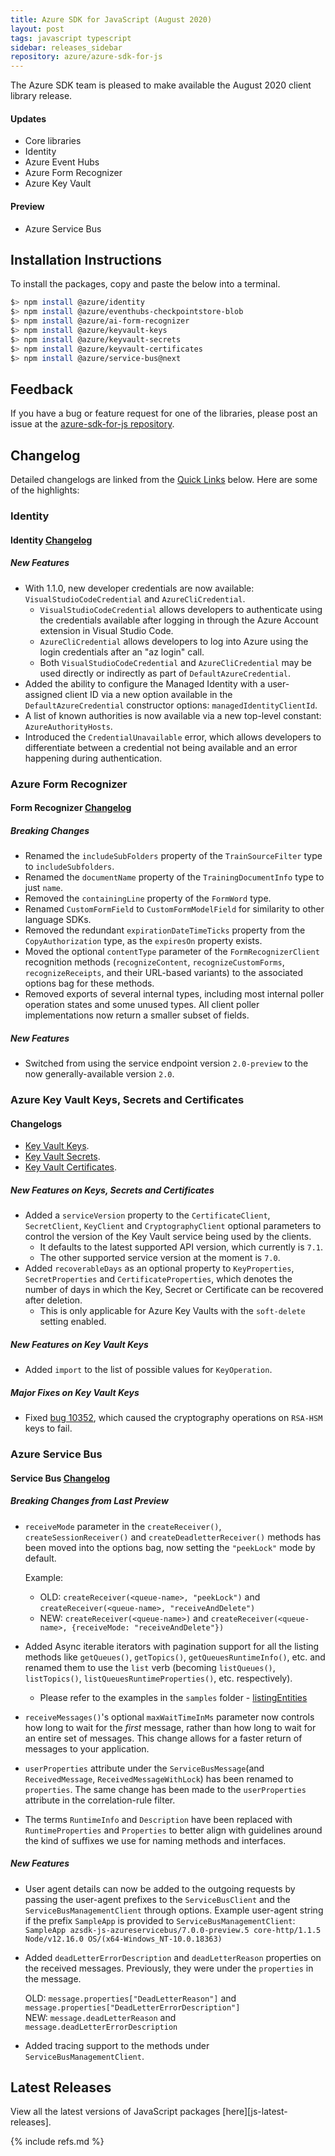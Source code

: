 ```yaml
---
title: Azure SDK for JavaScript (August 2020)
layout: post
tags: javascript typescript
sidebar: releases_sidebar
repository: azure/azure-sdk-for-js
---
```


The Azure SDK team is pleased to make available the August 2020 client library release.

#### Updates

- Core libraries
- Identity
- Azure Event Hubs
- Azure Form Recognizer
- Azure Key Vault

#### Preview

- Azure Service Bus

## Installation Instructions

To install the packages, copy and paste the below into a terminal.

```bash
$> npm install @azure/identity
$> npm install @azure/eventhubs-checkpointstore-blob
$> npm install @azure/ai-form-recognizer
$> npm install @azure/keyvault-keys
$> npm install @azure/keyvault-secrets
$> npm install @azure/keyvault-certificates
$> npm install @azure/service-bus@next
```

## Feedback

If you have a bug or feature request for one of the libraries, please post an issue at the [azure-sdk-for-js repository](https://github.com/azure/azure-sdk-for-js/issues).

## Changelog

Detailed changelogs are linked from the [Quick Links](#quick-links) below. Here are some of the highlights:

### Identity

#### Identity [Changelog](https://github.com/Azure/azure-sdk-for-js/blob/master/sdk/identity/identity/CHANGELOG.md)

##### New Features
- With 1.1.0, new developer credentials are now available: `VisualStudioCodeCredential` and `AzureCliCredential`.
  - `VisualStudioCodeCredential` allows developers to authenticate using the credentials available after logging in through the Azure Account extension in Visual Studio Code.
  - `AzureCliCredential` allows developers to log into Azure using the login credentials after an "az login" call.
  - Both `VisualStudioCodeCredential` and `AzureCliCredential` may be used directly or indirectly as part of `DefaultAzureCredential`.
- Added the ability to configure the Managed Identity with a user-assigned client ID via a new option available in the `DefaultAzureCredential` constructor options: `managedIdentityClientId`.
- A list of known authorities is now available via a new top-level constant: `AzureAuthorityHosts`.
- Introduced the `CredentialUnavailable` error, which allows developers to differentiate between a credential not being available and an error happening during authentication.

### Azure Form Recognizer

#### Form Recognizer [Changelog](https://github.com/Azure/azure-sdk-for-js/blob/master/sdk/formrecognizer/ai-form-recognizer/CHANGELOG.md)

##### Breaking Changes

- Renamed the `includeSubFolders` property of the `TrainSourceFilter` type to `includeSubfolders`.
- Renamed the `documentName` property of the `TrainingDocumentInfo` type to just `name`.
- Removed the `containingLine` property of the `FormWord` type.
- Renamed `CustomFormField` to `CustomFormModelField` for similarity to other language SDKs.
- Removed the redundant `expirationDateTimeTicks` property from the `CopyAuthorization` type, as the `expiresOn` property exists.
- Moved the optional `contentType` parameter of the `FormRecognizerClient` recognition methods (`recognizeContent`, `recognizeCustomForms`, `recognizeReceipts`, and their URL-based variants) to the associated options bag for these methods.
- Removed exports of several internal types, including most internal poller operation states and some unused types. All client poller implementations now return a smaller subset of fields.


##### New Features

- Switched from using the service endpoint version `2.0-preview` to the now generally-available version `2.0`.

### Azure Key Vault Keys, Secrets and Certificates

#### Changelogs

- [Key Vault Keys](https://github.com/Azure/azure-sdk-for-js/blob/master/sdk/keyvault/keyvault-keys/CHANGELOG.md).
- [Key Vault Secrets](https://github.com/Azure/azure-sdk-for-js/blob/master/sdk/keyvault/keyvault-secrets/CHANGELOG.md).
- [Key Vault Certificates](https://github.com/Azure/azure-sdk-for-js/blob/master/sdk/keyvault/keyvault-certificates/CHANGELOG.md).

##### New Features on Keys, Secrets and Certificates

- Added a `serviceVersion` property to the `CertificateClient`, `SecretClient`, `KeyClient` and `CryptographyClient` optional parameters to control the version of the Key Vault service being used by the clients.
    - It defaults to the latest supported API version, which currently is `7.1`.
    - The other supported service version at the moment is `7.0`.
- Added `recoverableDays` as an optional property to `KeyProperties`, `SecretProperties` and `CertificateProperties`, which denotes the number of days in which the Key, Secret or Certificate can be recovered after deletion.
    - This is only applicable for Azure Key Vaults with the `soft-delete` setting enabled.

##### New Features on Key Vault Keys

- Added `import` to the list of possible values for `KeyOperation`.

##### Major Fixes on Key Vault Keys

- Fixed [bug 10352](https://github.com/Azure/azure-sdk-for-js/issues/10352), which caused the cryptography operations on `RSA-HSM` keys to fail.

### Azure Service Bus

#### Service Bus [Changelog](https://github.com/Azure/azure-sdk-for-js/blob/master/sdk/servicebus/service-bus/CHANGELOG.md)

##### Breaking Changes from Last Preview


- `receiveMode` parameter in the `createReceiver()`, `createSessionReceiver()` and `createDeadletterReceiver()` methods has been moved into the options bag, now setting the `"peekLock"` mode by default.

  Example:

  - OLD: `createReceiver(<queue-name>, "peekLock")` and `createReceiver(<queue-name>, "receiveAndDelete")`
  - NEW: `createReceiver(<queue-name>)` and `createReceiver(<queue-name>, {receiveMode: "receiveAndDelete"})`

- Added Async iterable iterators with pagination support for all the listing methods like `getQueues()`, `getTopics()`, `getQueuesRuntimeInfo()`, etc. and renamed them to use the `list` verb (becoming `listQueues()`, `listTopics()`, `listQueuesRuntimeProperties()`, etc. respectively).
  - Please refer to the examples in the `samples` folder - [listingEntities](https://github.com/Azure/azure-sdk-for-js/blob/master/sdk/servicebus/service-bus/samples/typescript/src/advanced/listingEntities.ts)
- `receiveMessages()`'s optional `maxWaitTimeInMs` parameter now controls how long to wait for the _first_ message, rather than how long to wait for an entire set of messages. This change allows for a faster return of messages to your application.
- `userProperties` attribute under the `ServiceBusMessage`(and `ReceivedMessage`, `ReceivedMessageWithLock`) has been renamed to `properties`. The same change has been made to the `userProperties` attribute in the correlation-rule filter.
- The terms `RuntimeInfo` and `Description` have been replaced with `RuntimeProperties` and `Properties` to better align with guidelines around the kind of suffixes we use for naming methods and interfaces.

##### New Features

- User agent details can now be added to the outgoing requests by passing the user-agent prefixes to the `ServiceBusClient` and the `ServiceBusManagementClient` through options.
  Example user-agent string if the prefix `SampleApp` is provided to `ServiceBusManagementClient`:
  `SampleApp azsdk-js-azureservicebus/7.0.0-preview.5 core-http/1.1.5 Node/v12.16.0 OS/(x64-Windows_NT-10.0.18363)`
- Added `deadLetterErrorDescription` and `deadLetterReason` properties on the received messages. Previously, they were under the `properties` in the message.

  OLD: `message.properties["DeadLetterReason"]` and `message.properties["DeadLetterErrorDescription"]`  
  NEW: `message.deadLetterReason` and `message.deadLetterErrorDescription`

- Added tracing support to the methods under `ServiceBusManagementClient`.

## Latest Releases

View all the latest versions of JavaScript packages [here][js-latest-releases].

{% include refs.md %}

